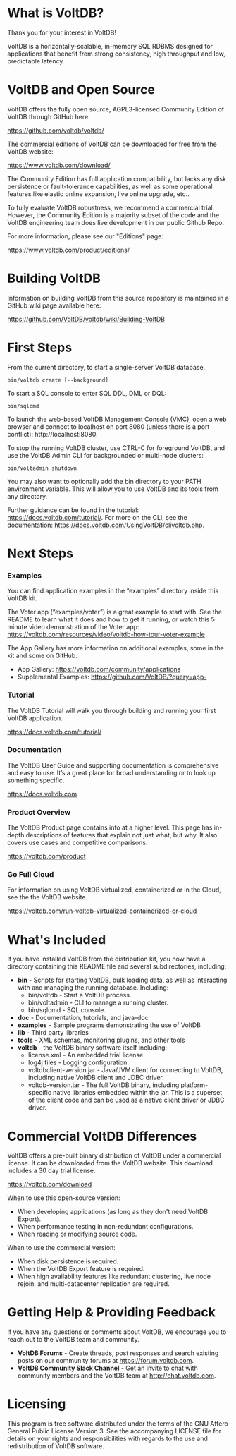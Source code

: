 What is VoltDB?
====================

Thank you for your interest in VoltDB!

VoltDB is a horizontally-scalable, in-memory SQL RDBMS designed for applications that benefit from strong consistency, high throughput and low, predictable latency.

VoltDB and Open Source
====================

VoltDB offers the fully open source, AGPL3-licensed Community Edition of VoltDB through GitHub here: 

https://github.com/voltdb/voltdb/

The commercial editions of VoltDB can be downloaded for free from the VoltDB website: 

https://www.voltdb.com/download/

The Community Edition has full application compatibility, but lacks any disk persistence or fault-tolerance capabilities, as well as some operational features like elastic online expansion, live online upgrade, etc..

To fully evaluate VoltDB robustness, we recommend a commercial trial. However, the Community Edition is a majority subset of the code and the VoltDB engineering team does live development in our public Github Repo.

For more information, please see our "Editions" page:

https://www.voltdb.com/product/editions/


Building VoltDB
====================

Information on building VoltDB from this source repository is maintained in a GitHub wiki page available here:

https://github.com/VoltDB/voltdb/wiki/Building-VoltDB


First Steps
====================

From the current directory, to start a single-server VoltDB database.

    bin/voltdb create [--background]
    
To start a SQL console to enter SQL DDL, DML or DQL:

    bin/sqlcmd
    
To launch the web-based VoltDB Management Console (VMC), open a web browser and connect to localhost on port 8080 (unless there is a port conflict): http://localhost:8080.
    
To stop the running VoltDB cluster, use CTRL-C for foreground VoltDB, and use the VoltDB Admin CLI for backgrounded or multi-node clusters:

    bin/voltadmin shutdown
    
You may also want to optionally add the bin directory to your PATH environment variable. This will allow you to use VoltDB and its tools from any directory.
    
Further guidance can be found in the tutorial: https://docs.voltdb.com/tutorial/. For more on the CLI, see the documentation: https://docs.voltdb.com/UsingVoltDB/clivoltdb.php.


Next Steps
====================

### Examples

You can find application examples in the “examples” directory inside this VoltDB kit.

The Voter app (“examples/voter”) is a great example to start with. See the README to learn what it does and how to get it running, or watch this 5 minute video demonstration of the Voter app:
https://voltdb.com/resources/video/voltdb-how-tour-voter-example

The App Gallery has more information on additional examples, some in the kit and some on GitHub.

- App Gallery: https://voltdb.com/community/applications
- Supplemental Examples: https://github.com/VoltDB/?query=app-

### Tutorial

The VoltDB Tutorial will walk you through building and running your first VoltDB application.

https://docs.voltdb.com/tutorial/

### Documentation

The VoltDB User Guide and supporting documentation is comprehensive and easy to use. It’s a great place for broad understanding or to look up something specific.

https://docs.voltdb.com

### Product Overview

The VoltDB Product page contains info at a higher level. This page has in-depth descriptions of features that explain not just what, but why. It also covers use cases and competitive comparisons.

https://voltdb.com/product

### Go Full Cloud

For information on using VoltDB virtualized, containerized or in the Cloud, see the the VoltDB website.

https://voltdb.com/run-voltdb-virtualized-containerized-or-cloud


What's Included
====================

If you have installed VoltDB from the distribution kit, you now have a directory containing this README file and several subdirectories, including:

- **bin** - Scripts for starting VoltDB, bulk loading data, as well as interacting with and managing the running database. Including:
  - bin/voltdb - Start a VoltDB process.
  - bin/voltadmin - CLI to manage a running cluster.
  - bin/sqlcmd - SQL console. 
- **doc** - Documentation, tutorials, and java-doc
- **examples** - Sample programs demonstrating the use of VoltDB
- **lib** - Third party libraries
- **tools** - XML schemas, monitoring plugins, and other tools
- **voltdb** - the VoltDB binary software itself including:
  - license.xml - An embedded trial license.
  - log4j files - Logging configuration.
  - voltdbclient-version.jar - Java/JVM client for connecting to VoltDB, including native VoltDB client and JDBC driver.
  - voltdb-version.jar - The full VoltDB binary, including platform-specific native libraries embedded within the jar. This is a superset of the client code and can be used as a native client driver or JDBC driver.


Commercial VoltDB Differences
====================

VoltDB offers a pre-built binary distribution of VoltDB under a commercial license. It can be downloaded from the VoltDB website. This download includes a 30 day trial license.

https://voltdb.com/download

When to use this open-source version:

- When developing applications (as long as they don't need VoltDB Export).
- When performance testing in non-redundant configurations.
- When reading or modifying source code.

When to use the commercial version:

- When disk persistence is required.
- When the VoltDB Export feature is required.
- When high availability features like redundant clustering, live node rejoin, and multi-datacenter replication are required.


Getting Help & Providing Feedback
====================

If you have any questions or comments about VoltDB, we encourage you to reach out to the VoltDB team and community.

- **VoltDB Forums** - Create threads, post responses and search existing posts on our community forums at https://forum.voltdb.com.
- **VoltDB Community Slack Channel** - Get an invite to chat with community members and the VoltDB team at http://chat.voltdb.com.


Licensing
====================

This program is free software distributed under the terms of the 
GNU Affero General Public License Version 3. See the accompanying 
LICENSE file for details on your rights and responsibilities with 
regards to the use and redistribution of VoltDB software.
